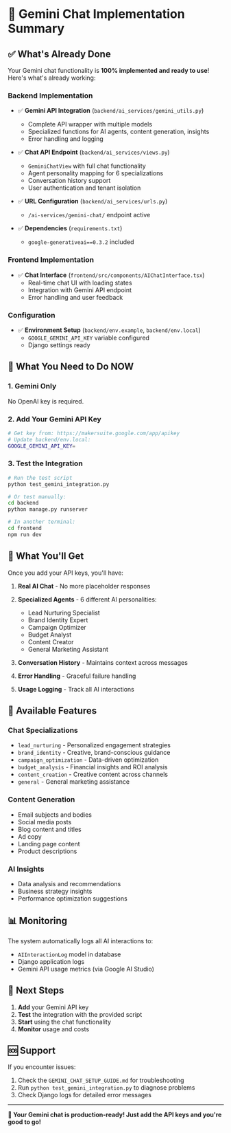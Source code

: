 # 🎯 Gemini Chat Implementation Summary

## ✅ **What's Already Done**

Your Gemini chat functionality is **100% implemented and ready to use**! Here's what's already working:

### **Backend Implementation**
- ✅ **Gemini API Integration** (`backend/ai_services/gemini_utils.py`)
  - Complete API wrapper with multiple models
  - Specialized functions for AI agents, content generation, insights
  - Error handling and logging

- ✅ **Chat API Endpoint** (`backend/ai_services/views.py`)
  - `GeminiChatView` with full chat functionality
  - Agent personality mapping for 6 specializations
  - Conversation history support
  - User authentication and tenant isolation

- ✅ **URL Configuration** (`backend/ai_services/urls.py`)
  - `/ai-services/gemini-chat/` endpoint active

- ✅ **Dependencies** (`requirements.txt`)
  - `google-generativeai==0.3.2` included

### **Frontend Implementation**
- ✅ **Chat Interface** (`frontend/src/components/AIChatInterface.tsx`)
  - Real-time chat UI with loading states
  - Integration with Gemini API endpoint
  - Error handling and user feedback

### **Configuration**
- ✅ **Environment Setup** (`backend/env.example`, `backend/env.local`)
  - `GOOGLE_GEMINI_API_KEY` variable configured
  - Django settings ready

## 🚨 **What You Need to Do NOW**

### **1. Gemini Only**
No OpenAI key is required.

### **2. Add Your Gemini API Key**
```bash
# Get key from: https://makersuite.google.com/app/apikey
# Update backend/env.local:
GOOGLE_GEMINI_API_KEY=
```

### **3. Test the Integration**
```bash
# Run the test script
python test_gemini_integration.py

# Or test manually:
cd backend
python manage.py runserver

# In another terminal:
cd frontend
npm run dev
```

## 🎉 **What You'll Get**

Once you add your API keys, you'll have:

1. **Real AI Chat** - No more placeholder responses
2. **Specialized Agents** - 6 different AI personalities:
   - Lead Nurturing Specialist
   - Brand Identity Expert
   - Campaign Optimizer
   - Budget Analyst
   - Content Creator
   - General Marketing Assistant

3. **Conversation History** - Maintains context across messages
4. **Error Handling** - Graceful failure handling
5. **Usage Logging** - Track all AI interactions

## 🔧 **Available Features**

### **Chat Specializations**
- `lead_nurturing` - Personalized engagement strategies
- `brand_identity` - Creative, brand-conscious guidance
- `campaign_optimization` - Data-driven optimization
- `budget_analysis` - Financial insights and ROI analysis
- `content_creation` - Creative content across channels
- `general` - General marketing assistance

### **Content Generation**
- Email subjects and bodies
- Social media posts
- Blog content and titles
- Ad copy
- Landing page content
- Product descriptions

### **AI Insights**
- Data analysis and recommendations
- Business strategy insights
- Performance optimization suggestions

## 📊 **Monitoring**

The system automatically logs all AI interactions to:
- `AIInteractionLog` model in database
- Django application logs
- Gemini API usage metrics (via Google AI Studio)

## 🚀 **Next Steps**

1. **Add** your Gemini API key
2. **Test** the integration with the provided script
3. **Start** using the chat functionality
4. **Monitor** usage and costs

## 🆘 **Support**

If you encounter issues:
1. Check the `GEMINI_CHAT_SETUP_GUIDE.md` for troubleshooting
2. Run `python test_gemini_integration.py` to diagnose problems
3. Check Django logs for detailed error messages

---

**🎯 Your Gemini chat is production-ready! Just add the API keys and you're good to go!**
